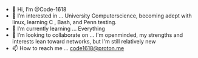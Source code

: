 - 👋 Hi, I’m @Code-1618
- 👀 I’m interested in ... University Computerscience, becoming adept with linux, learning C , Bash, and Penn testing. 
- 🌱 I’m currently learning ... Everything
- 💞️ I’m looking to collaborate on ... I'm openminded, my strengths and interests lean toward networks, but I'm still relatively new
- 📫 How to reach me ... code1618@proton.me

<!---
Code-1618/Code-1618 is a ✨ special ✨ repository because its `README.md` (this file) appears on your GitHub profile.
You can click the Preview link to take a look at your changes.
--->
